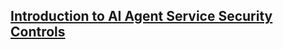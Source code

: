 ## [Introduction to AI Agent Service Security Controls](https://learn.microsoft.com/en-us/training/modules/intro-ai-agent-service-security-controls/)
